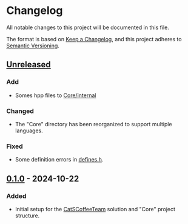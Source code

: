 # Changelog

All notable changes to this project will be documented in this file.

The format is based on [Keep a Changelog](https://keepachangelog.com/en/1.1.0/),
and this project adheres to [Semantic Versioning](https://semver.org/spec/v2.0.0.html).

## [Unreleased]

### Add

- Somes hpp files to [Core/internal](https://github.com/CatSCoffeeTeam/UIK/tree/main/Core/C/inc/CatSCoffeeTeam/UIK/Core/internal)

### Changed

- The "Core" directory has been reorganized to support multiple languages.

### Fixed

- Some definition errors in [defines.h](https://github.com/CatSCoffeeTeam/UIK/tree/main/Core/C/inc/CatSCoffeeTeam/UIK/Core/internal/defines.h).

## [0.1.0] - 2024-10-22

### Added

- Initial setup for the [CatSCoffeeTeam](https://github.com/CatSCoffeeTeam) solution and "Core" project structure.

[unreleased]: https://github.com/CatSCoffeeTeam/UIK/compare/v0.1.0...HEAD
[0.1.0]: https://github.com/CatSCoffeeTeam/UIK/releases/tag/v0.1.0